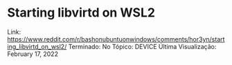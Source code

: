 # Starting libvirtd on WSL2

Link: https://www.reddit.com/r/bashonubuntuonwindows/comments/hor3yn/starting_libvirtd_on_wsl2/
Terminado: No
Tópico: DEVICE
Última Visualização: February 17, 2022